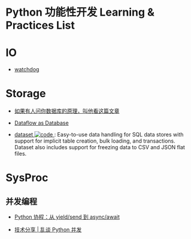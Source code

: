 # Python 功能性开发 Learning & Practices List

# IO

- [watchdog]()

# Storage

- [如果有人问你数据库的原理，叫他看这篇文章](http://blog.jobbole.com/100349/)

- [Dataflow as Database](https://github.com/frankmcsherry/blog/blob/master/posts/2016-07-17.md)

- [dataset ![code](https://ng-tech.icu/assets/code.svg) ](https://github.com/pudo/dataset/): Easy-to-use data handling for SQL data stores with support for implicit table creation, bulk loading, and transactions. Dataset also includes support for freezing data to CSV and JSON flat files.

# SysProc

## 并发编程

- [Python 协程：从 yield/send 到 async/await](http://blog.guoyb.com/2016/07/03/python-coroutine/)

- [技术分享 | 乱谈 Python 并发 ](http://mp.weixin.qq.com/s?__biz=MzI2NzI2OTExNA==&mid=2247484013&idx=1&sn=c4403efdb47bfb7f7d420859ad55debf&chksm=ea8024f8ddf7adeecb0131a67e4415a2a49129faa8f14a363d67babaa91b04399209fed7b30a#rd)
